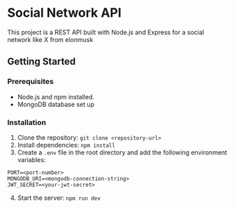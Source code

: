 # Social Network API

This project is a REST API built with Node.js and Express for a social network like X from elonmusk

## Getting Started

### Prerequisites

* Node.js and npm installed.
* MongoDB database set up

### Installation

1. Clone the repository: `git clone <repository-url>`
2. Install dependencies: `npm install`
3. Create a `.env` file in the root directory and add the following environment variables:
```
PORT=<port-number> 
MONGODB_URI=<mongodb-connection-string>
JWT_SECRET=<your-jwt-secret>
```
4. Start the server: `npm run dev`